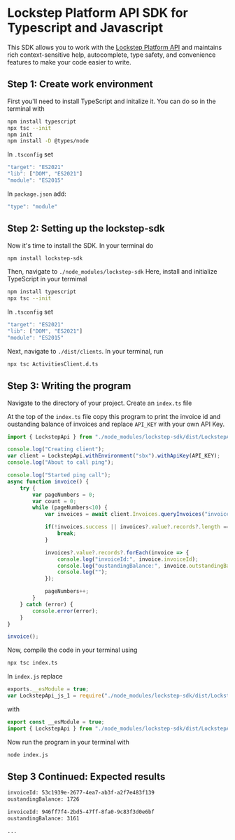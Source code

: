 # Lockstep Platform API SDK for Typescript and Javascript

This SDK allows you to work with the [Lockstep Platform API](https://developer.lockstep.io) and maintains rich context-sensitive help, autocomplete, type safety, and convenience features to make your code easier to write.

## Step 1: Create work environment
First you'll need to install TypeScript and initalize it. You can do so in the terminal with
```bash
npm install typescript
npx tsc --init
npm init
npm install -D @types/node
```

In ```.tsconfig``` set
```typescript
"target": "ES2021"
"lib": ["DOM", "ES2021"]
"module": "ES2015"
```

In ```package.json``` add:
```javascript
"type": "module"
```

## Step 2: Setting up the lockstep-sdk
Now it's time to install the SDK. In your terminal do
```bash
npm install lockstep-sdk
```

Then, navigate to ```./node_modules/lockstep-sdk```
Here, install and initialize TypeScript in your termimal
```bash
npm install typescript
npx tsc --init
```

In ```.tsconfig``` set
```typescript
"target": "ES2021"
"lib": ["DOM", "ES2021"]
"module": "ES2015"
```

Next, navigate to ```./dist/clients```.
In your terminal, run
```bash
npx tsc ActivitiesClient.d.ts
```

## Step 3: Writing the program
Navigate to the directory of your project.
Create an ```index.ts``` file

At the top of the ```index.ts``` file copy this program to print the invoice id and oustanding balance of invoices and replace ```API_KEY``` with your own API Key.
```typescript
import { LockstepApi } from "./node_modules/lockstep-sdk/dist/LockstepApi.js"

console.log("Creating client");
var client = LockstepApi.withEnvironment("sbx").withApiKey(API_KEY);
console.log("About to call ping");

console.log("Started ping call");
async function invoice() {
    try {
        var pageNumbers = 0;
        var count = 0;
        while (pageNumbers<10) {
            var invoices = await client.Invoices.queryInvoices("invoiceDate > 2021-12-01", "Customer", "invoiceDate asc", 100, pageNumbers);

            if(!invoices.success || invoices?.value?.records?.length == 0) {
                break;
            }

            invoices?.value?.records?.forEach(invoice => {
                console.log("invoiceId:", invoice.invoiceId);
                console.log("oustandingBalance:", invoice.outstandingBalanceAmount);
                console.log("");
            });

            pageNumbers++;
        }
    } catch (error) {
        console.error(error);
    }    
}

invoice();
```

Now, compile the code in your terminal using
```bash
npx tsc index.ts
```

In ```index.js``` replace
```javascript
exports.__esModule = true;
var LockstepApi_js_1 = require("./node_modules/lockstep-sdk/dist/LockstepApi.js");
```
with
```javascript
export const __esModule = true;
import { LockstepApi } from "./node_modules/lockstep-sdk/dist/LockstepApi.js";
```

Now run the program in your terminal with
```bash
node index.js
```

## Step 3 Continued: Expected results
```bash
invoiceId: 53c1939e-2677-4ea7-ab3f-a2f7e483f139
oustandingBalance: 1726

invoiceId: 946ff7f4-2bd5-47ff-8fa0-9c83f3d0e6bf
oustandingBalance: 3161

...
```
